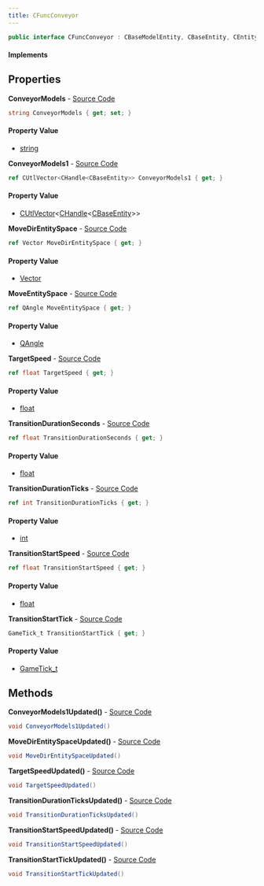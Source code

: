 ```yaml
---
title: CFuncConveyor
---
```


```csharp
public interface CFuncConveyor : CBaseModelEntity, CBaseEntity, CEntityInstance, ISchemaClass<CEntityInstance>, ISchemaClass<CBaseEntity>, ISchemaClass<CBaseModelEntity>, ISchemaClass<CFuncConveyor>, ISchemaField, ISchemaClass, INativeHandle
```

#### Implements

## Properties

**ConveyorModels** - [Source Code](https://github.com/swiftly-solution/swiftlys2/blob/main/managed/src/SwiftlyS2.Generated/Schemas/Interfaces/CFuncConveyor.cs#L16)

```csharp
string ConveyorModels { get; set; }
```

#### Property Value

- [string](https://learn.microsoft.com/dotnet/api/system.string)

**ConveyorModels1** - [Source Code](https://github.com/swiftly-solution/swiftlys2/blob/main/managed/src/SwiftlyS2.Generated/Schemas/Interfaces/CFuncConveyor.cs#L32)

```csharp
ref CUtlVector<CHandle<CBaseEntity>> ConveyorModels1 { get; }
```

#### Property Value

- [CUtlVector](/docs/api/shared/natives/cutlvector-1)<[CHandle](/docs/api/shared/natives/chandle-1)<[CBaseEntity](/docs/api/shared/schemadefinitions/cbaseentity)>>

**MoveDirEntitySpace** - [Source Code](https://github.com/swiftly-solution/swiftlys2/blob/main/managed/src/SwiftlyS2.Generated/Schemas/Interfaces/CFuncConveyor.cs#L22)

```csharp
ref Vector MoveDirEntitySpace { get; }
```

#### Property Value

- [Vector](/docs/api/shared/natives/vector)

**MoveEntitySpace** - [Source Code](https://github.com/swiftly-solution/swiftlys2/blob/main/managed/src/SwiftlyS2.Generated/Schemas/Interfaces/CFuncConveyor.cs#L20)

```csharp
ref QAngle MoveEntitySpace { get; }
```

#### Property Value

- [QAngle](/docs/api/shared/natives/qangle)

**TargetSpeed** - [Source Code](https://github.com/swiftly-solution/swiftlys2/blob/main/managed/src/SwiftlyS2.Generated/Schemas/Interfaces/CFuncConveyor.cs#L24)

```csharp
ref float TargetSpeed { get; }
```

#### Property Value

- [float](https://learn.microsoft.com/dotnet/api/system.single)

**TransitionDurationSeconds** - [Source Code](https://github.com/swiftly-solution/swiftlys2/blob/main/managed/src/SwiftlyS2.Generated/Schemas/Interfaces/CFuncConveyor.cs#L18)

```csharp
ref float TransitionDurationSeconds { get; }
```

#### Property Value

- [float](https://learn.microsoft.com/dotnet/api/system.single)

**TransitionDurationTicks** - [Source Code](https://github.com/swiftly-solution/swiftlys2/blob/main/managed/src/SwiftlyS2.Generated/Schemas/Interfaces/CFuncConveyor.cs#L28)

```csharp
ref int TransitionDurationTicks { get; }
```

#### Property Value

- [int](https://learn.microsoft.com/dotnet/api/system.int32)

**TransitionStartSpeed** - [Source Code](https://github.com/swiftly-solution/swiftlys2/blob/main/managed/src/SwiftlyS2.Generated/Schemas/Interfaces/CFuncConveyor.cs#L30)

```csharp
ref float TransitionStartSpeed { get; }
```

#### Property Value

- [float](https://learn.microsoft.com/dotnet/api/system.single)

**TransitionStartTick** - [Source Code](https://github.com/swiftly-solution/swiftlys2/blob/main/managed/src/SwiftlyS2.Generated/Schemas/Interfaces/CFuncConveyor.cs#L26)

```csharp
GameTick_t TransitionStartTick { get; }
```

#### Property Value

- [GameTick_t](/docs/api/shared/schemadefinitions/gametick_t)

## Methods

**ConveyorModels1Updated()** - [Source Code](https://github.com/swiftly-solution/swiftlys2/blob/main/managed/src/SwiftlyS2.Generated/Schemas/Interfaces/CFuncConveyor.cs#L39)

```csharp
void ConveyorModels1Updated()
```

**MoveDirEntitySpaceUpdated()** - [Source Code](https://github.com/swiftly-solution/swiftlys2/blob/main/managed/src/SwiftlyS2.Generated/Schemas/Interfaces/CFuncConveyor.cs#L34)

```csharp
void MoveDirEntitySpaceUpdated()
```

**TargetSpeedUpdated()** - [Source Code](https://github.com/swiftly-solution/swiftlys2/blob/main/managed/src/SwiftlyS2.Generated/Schemas/Interfaces/CFuncConveyor.cs#L35)

```csharp
void TargetSpeedUpdated()
```

**TransitionDurationTicksUpdated()** - [Source Code](https://github.com/swiftly-solution/swiftlys2/blob/main/managed/src/SwiftlyS2.Generated/Schemas/Interfaces/CFuncConveyor.cs#L37)

```csharp
void TransitionDurationTicksUpdated()
```

**TransitionStartSpeedUpdated()** - [Source Code](https://github.com/swiftly-solution/swiftlys2/blob/main/managed/src/SwiftlyS2.Generated/Schemas/Interfaces/CFuncConveyor.cs#L38)

```csharp
void TransitionStartSpeedUpdated()
```

**TransitionStartTickUpdated()** - [Source Code](https://github.com/swiftly-solution/swiftlys2/blob/main/managed/src/SwiftlyS2.Generated/Schemas/Interfaces/CFuncConveyor.cs#L36)

```csharp
void TransitionStartTickUpdated()
```

